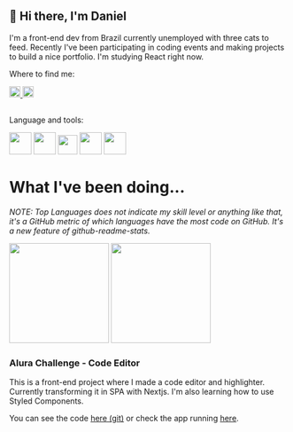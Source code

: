 ## 👋 Hi there, I'm Daniel

I'm a front-end dev from Brazil currently unemployed with three cats to feed. Recently I've been participating in coding events and making projects to build a nice portfolio. I'm studying React right now.

Where to find me:
<div>
 <a href="https://twitter.com/danielben0">
  <img height="20px" src="https://img.shields.io/badge/Twitter-1DA1F2?style=for-the-badge&logo=twitter&logoColor=white" />
 <a/>
 <a href="https://www.linkedin.com/in/daniel-ben/">
  <img height="20px" src="https://img.shields.io/badge/LinkedIn-0077B5?style=for-the-badge&logo=linkedin&logoColor=white" />
 <a/>
</div>
  
##
 
Language and tools:
<div>
 <img height='40px' width='40px' src="https://cdn.jsdelivr.net/gh/devicons/devicon/icons/html5/html5-plain-wordmark.svg" />
 <img height='40px' width='40px' src="https://cdn.jsdelivr.net/gh/devicons/devicon/icons/css3/css3-plain-wordmark.svg" />
 <img height='35px' width='35px' src="https://cdn.jsdelivr.net/gh/devicons/devicon/icons/javascript/javascript-original.svg" />
 <img height='40px' width='40px' src="https://cdn.jsdelivr.net/gh/devicons/devicon/icons/react/react-original-wordmark.svg" />
 <img height='40px' width='40px' src="https://cdn.jsdelivr.net/gh/devicons/devicon/icons/nextjs/nextjs-original-wordmark.svg" />
</div>


# What I've been doing...
*NOTE: Top Languages does not indicate my skill level or anything like that, it's a GitHub metric of which languages have the most code on GitHub. It's a new feature of github-readme-stats.*

<div>
 <img height="180em" src='https://github-readme-stats.vercel.app/api?username=daniel-ben&count_private=true&show_icons=true&theme=apprentice' />
 <img height="180em" src='https://github-readme-stats.vercel.app/api/top-langs/?username=daniel-ben&theme=apprentice&layout=compact' />
</div>

### Alura Challenge - Code Editor
This is a front-end project where I made a code editor and highlighter. Currently transforming it in SPA with Nextjs. I'm also learning how to use Styled Components.

You can see the code [here (git)](https://github.com/daniel-ben/code-editor) or check the app running [here](https://code-editor-phi.vercel.app).

<!-- ### Aluracord
I'm making a Discord clone using React during Imersão React from Alura.

You check the code [here](https://github.com/daniel-ben/aluracord), and the app [here](https://aluracord-puce.vercel.app). -->
 
<!--
**daniel-ben/daniel-ben** is a ✨ _special_ ✨ repository because its `README.md` (this file) appears on your GitHub profile.

Here are some ideas to get you started:

- 🔭 I’m currently working on ...
- 🌱 I’m currently learning ...
- 👯 I’m looking to collaborate on ...
- 🤔 I’m looking for help with ...
- 💬 Ask me about ...
- 📫 How to reach me: ...
- 😄 Pronouns: ...
- ⚡ Fun fact: ...

Git sintax
### titles
**bold** *italic*
**destaque _especiial_ **
'''language
 highlight code 
'''
[link](url)
[link relativo a diretórios](path/)
- itens
- de uma
- lista
-->
